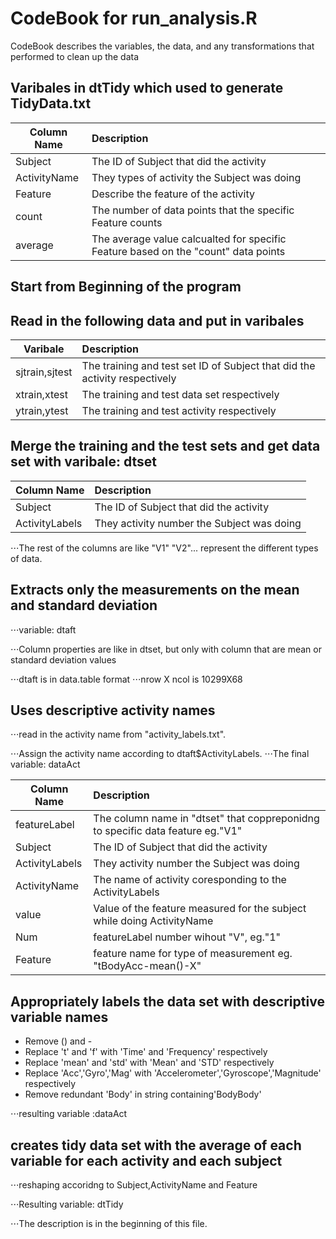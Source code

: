 CodeBook for run_analysis.R
===========================
 CodeBook describes the variables, the data, and any transformations that performed to clean up the data
 
 Varibales in dtTidy which used to generate TidyData.txt
-----------------------


| Column Name   |     Description       |
| ------------- |:-------------| 
| Subject      |The ID of Subject that did the activity | 
| ActivityName      |They types of activity the Subject was doing      | 
| Feature | Describe the feature of the activity      |
| count    | The number of data points that the specific Feature counts|
| average  | The average value calcualted for specific Feature based on the "count" data points|

Start from Beginning of the program
-----------------------------------
Read in the following data and put in varibales
----------------------------------------------


| Varibale   |     Description       |
| ------------- |:-------------| 
| sjtrain,sjtest |The training and test set ID of Subject that did the activity respectively | 
| xtrain,xtest |The training and test data set respectively     | 
| ytrain,ytest |The training and test activity respectively    |

Merge the training and the test sets and get data set with varibale: dtset
--------------------------------------------------------------------------

| Column Name   |     Description       |
| ------------- |:-------------| 
| Subject      |The ID of Subject that did the activity | 
| ActivityLabels   |They activity number the Subject was doing      | 

⋅⋅⋅The rest of the columns are like "V1" "V2"... represent the different types of data.

Extracts only the measurements on the mean and standard deviation 
-----------------------------------------------------------------
⋅⋅⋅variable: dtaft

⋅⋅⋅Column properties are like in dtset, but only with column that are mean or standard deviation values

⋅⋅⋅dtaft is in data.table format
⋅⋅⋅nrow X ncol is 10299X68


Uses descriptive activity names
--------------------------------

⋅⋅⋅read in the activity name from "activity_labels.txt".

⋅⋅⋅Assign the activity name according to dtaft$ActivityLabels.
⋅⋅⋅The final variable: dataAct


| Column Name   |     Description       |
| ------------- |:-------------| 
| featureLabel | The column name in "dtset" that coppreponidng to specific data feature eg."V1"|
| Subject      |The ID of Subject that did the activity | 
| ActivityLabels   |They activity number the Subject was doing      | 
| ActivityName  | The name of activity coresponding to the ActivityLabels|
| value |Value of the feature measured for the subject while doing ActivityName| 
|Num|featureLabel number wihout "V", eg."1"|
|Feature| feature name for type of measurement eg. "tBodyAcc-mean()-X"|

Appropriately labels the data set with descriptive variable names
-----------------------------------------------------------------

* Remove () and -
* Replace 't' and 'f' with 'Time' and 'Frequency' respectively
* Replace 'mean' and 'std' with 'Mean' and 'STD' respectively
* Replace 'Acc','Gyro','Mag' with 'Accelerometer','Gyroscope','Magnitude' respectively
* Remove redundant 'Body' in string containing'BodyBody'

⋅⋅⋅resulting variable :dataAct

creates tidy data set with the average of each variable for each activity and each subject
-------------------------------------------------------------------------------------------
⋅⋅⋅reshaping accoridng to Subject,ActivityName and Feature

⋅⋅⋅Resulting variable: dtTidy

⋅⋅⋅The description is in the beginning of this file.
